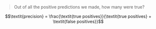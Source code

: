 > Out of all the positive predictions we made, how many were true?

$$\textit{precision} = \frac{\textit{true positives}}{\textit{true positives} + \textit{false positives}}$$